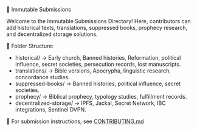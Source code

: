  📜 Immutable Submissions

Welcome to the Immutable Submissions Directory! Here, contributors can add historical texts, translations, suppressed books, prophecy research, and decentralized storage solutions.

 📂 Folder Structure:
- historical/ → Early church, Banned histories, Reformation, political influence, secret societies, persecution records, lost manuscripts.
- translations/ → Bible versions, Apocrypha, linguistic research, concordance studies.
- suppressed-books/ → Banned histories, political influence, secret societies.
- prophecy/ → Biblical prophecy, typology studies, fulfillment records.
- decentralized-storage/ → IPFS, Jackal, Secret Network, IBC integrations, Sentinel DVPN.

📜 For submission instructions, see [CONTRIBUTING.md](../CONTRIBUTING.md)